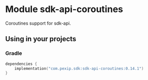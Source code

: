 # Module sdk-api-coroutines

Coroutines support for sdk-api.

## Using in your projects

### Gradle

```kotlin
dependencies {
    implementation("com.pexip.sdk:sdk-api-coroutines:0.14.1")
}
```
